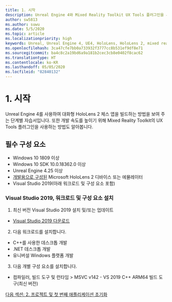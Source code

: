 ```yaml
---
title: 1. 시작
description: Unreal Engine 4와 Mixed Reality Toolkit UX Tools 플러그인을 사용하여 간단한 체스 앱을 만드는 튜토리얼의 1부
author: sw5813
ms.author: suwu
ms.date: 5/5/2020
ms.topic: article
ms.localizationpriority: high
keywords: Unreal, Unreal Engine 4, UE4, HoloLens, HoloLens 2, mixed reality, 자습서, 시작, mrtk, uxt, UX Tools, 설명서
ms.openlocfilehash: 3ca47cfe7bb0a733932f3777cc8b531ef9df8e71
ms.sourcegitcommit: ba4c8c2a19bd6a9a181b2cec3cb8e0402f8cac62
ms.translationtype: HT
ms.contentlocale: ko-KR
ms.lasthandoff: 05/05/2020
ms.locfileid: "82840132"
---
```

# <a name="1-getting-started"></a>1. 시작

Unreal Engine 4를 사용하여 대화형 HoloLens 2 체스 앱을 빌드하는 방법을 보여 주는 단계별 자습서입니다. 또한 개발 속도를 높이기 위해 Mixed Reality Toolkit의 UX Tools 플러그인을 사용하는 방법도 알아봅니다. 

## <a name="prerequisites"></a>필수 구성 요소

* Windows 10 1809 이상
* Windows 10 SDK 10.0.18362.0 이상
* Unreal Engine 4.25 이상
* [개발용으로 구성된](using-visual-studio.md#enabling-developer-mode) Microsoft HoloLens 2 디바이스 또는 에뮬레이터
* Visual Studio 2019(아래 워크로드 및 구성 요소 포함)

### <a name="installing-visual-studio-2019-workloads-and-components"></a>Visual Studio 2019, 워크로드 및 구성 요소 설치
1. 최신 버전 Visual Studio 2019 설치 및/또는 업데이트
* [Visual Studio 2019 다운로드](https://visualstudio.microsoft.com/downloads/)
2. 다음 워크로드를 설치합니다.
* C++를 사용한 데스크톱 개발
* .NET 데스크톱 개발
* 유니버설 Windows 플랫폼 개발
3. 다음 개별 구성 요소를 설치합니다.
* 컴파일러, 빌드 도구 및 런타임 > MSVC v142 - VS 2019 C++ ARM64 빌드 도구(최신 버전)

[다음 섹션: 2. 프로젝트 및 첫 번째 애플리케이션 초기화](unreal-uxt-ch2.md)